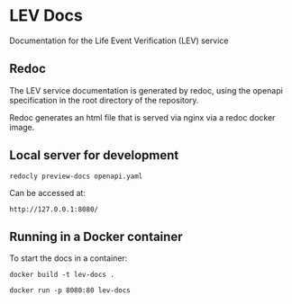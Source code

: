 # LEV Docs
Documentation for the Life Event Verification (LEV) service

## Redoc
The LEV service documentation is generated by redoc, using the openapi specification in the root directory of the 
repository.

Redoc generates an html file that is served via nginx via a redoc docker image.

## Local server for development
`redocly preview-docs openapi.yaml`

Can be accessed at:

`http://127.0.0.1:8080/`

## Running in a Docker container

To start the docs in a container:

`docker build -t lev-docs .`

`docker run -p 8080:80 lev-docs` 


